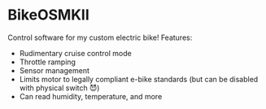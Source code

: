 # BikeOSMKII

Control software for my custom electric bike!
Features:

- Rudimentary cruise control mode
- Throttle ramping
- Sensor management
- Limits motor to legally compliant e-bike standards (but can be disabled with physical switch 😈)
- Can read humidity, temperature, and more
